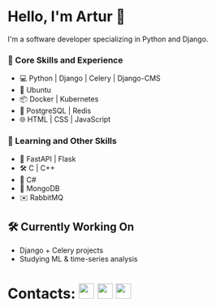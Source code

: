 # Hello, I'm Artur 👋
I'm a software developer specializing in Python and Django. 

### 🧠 Core Skills and Experience 
- 💻 Python | Django | Celery | Django-CMS
- 🐧 Ubuntu
- 📦 Docker | Kubernetes
- 💾 PostgreSQL | Redis
- 🌐 HTML | CSS | JavaScript

### 🌱 Learning and Other Skills
- 🐍 FastAPI | Flask
- 🛠️ C | C++
- 🤖 C#
- 🍃 MongoDB
- ✉️ RabbitMQ

## 🛠️ Currently Working On
- Django + Celery projects
- Studying ML & time-series analysis 

# Contacts: [<img src="https://github.com/RomanchenkoAS/RomanchenkoAS/assets/119735427/6caca494-4647-4ac3-8bce-a08d58af2f53" width="30" height="30"/>](https://www.linkedin.com/in/artur-romanchenko-35636826b/) [<img src="https://github.com/RomanchenkoAS/RomanchenkoAS/assets/119735427/46308362-7c78-4a58-8d90-48db5a633dc9" width="30" height="30"/>](https://t.me/nayti_mayonez) [<img src="https://github.com/RomanchenkoAS/RomanchenkoAS/assets/119735427/d2e619f6-0280-4661-9511-4b7f4bad206b" width="30" height="30"/>](mailto:RomanchenkoAS@yandex.ru)
